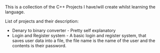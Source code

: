 This is a collection of the C++ Projects I have/will create whilst learning the language.

List of projects and their description:
  * Denary to binary converter - Pretty self explanatory
  * Login and Register system - A basic login and register system, that saves user data into a file, the file name is the name of the user and the contents is their password.

